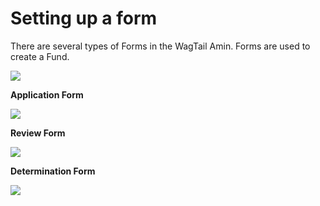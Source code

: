 # Setting up a form

There are several types of Forms in the WagTail Amin. Forms are used to create a Fund.

![](../../.gitbook/assets/assets\_webapp-field-guide\_-Mk2jyrzy70S6oYU5w-q\_-Mk2km6xCk4TnI57yHmj\_30.png)

**Application Form**

![](../../.gitbook/assets/assets\_webapp-field-guide\_-Mk2jyrzy70S6oYU5w-q\_-Mk2km6yrw1DQdWf7-mK\_31.png)

**Review Form**

![](../../.gitbook/assets/assets\_webapp-field-guide\_-Mk2jyrzy70S6oYU5w-q\_-Mk2km6zd6hi00nq\_rd1\_32.png)

**Determination Form**

![](../../.gitbook/assets/assets\_webapp-field-guide\_-Mk2jyrzy70S6oYU5w-q\_-Mk2km7-o2c1HADsvonQ\_33.png)

